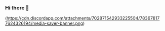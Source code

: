 ### Hi there 👋
(https://cdn.discordapp.com/attachments/702871542933225504/783678177624326194/media-saver-banner.png)

